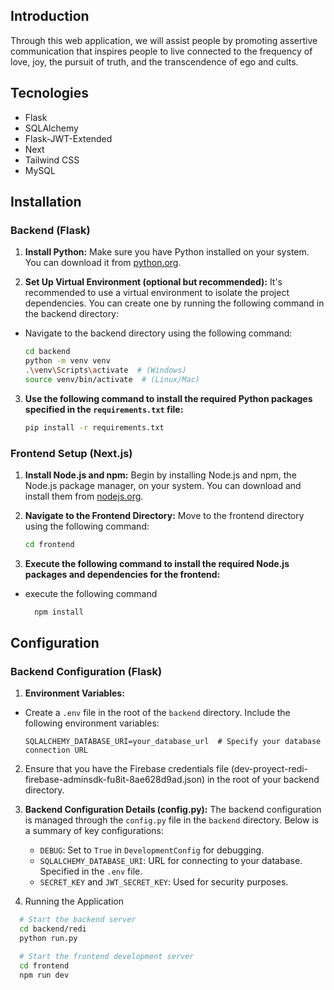 ## Introduction

Through this web application, we will assist people by promoting assertive communication that inspires
people to live connected to the frequency of love, joy, the pursuit of truth, and the transcendence of ego and cults.

## Tecnologies

- Flask
- SQLAlchemy
- Flask-JWT-Extended
- Next
- Tailwind CSS
- MySQL

## Installation

### Backend (Flask)

1. **Install Python:**
   Make sure you have Python installed on your system. You can download it from [python.org](https://www.python.org/downloads/).

2. **Set Up Virtual Environment (optional but recommended):**
   It's recommended to use a virtual environment to isolate the project dependencies.
   You can create one by running the following command in the backend directory:

- Navigate to the backend directory using the following command:
  ```bash
  cd backend
  python -m venv venv
  .\venv\Scripts\activate  # (Windows)
  source venv/bin/activate  # (Linux/Mac)
  ```

3. **Use the following command to install the required Python packages specified in the `requirements.txt` file:**
   ```bash
   pip install -r requirements.txt
   ```

### Frontend Setup (Next.js)

1. **Install Node.js and npm:**
   Begin by installing Node.js and npm, the Node.js package manager, on your system.
   You can download and install them from [nodejs.org](https://nodejs.org/).

2. **Navigate to the Frontend Directory:**
   Move to the frontend directory using the following command:

   ```bash
   cd frontend

   ```

3. **Execute the following command to install the required Node.js packages and dependencies for the frontend:**

- execute the following command
  ```bash
    npm install
  ```

## Configuration

### Backend Configuration (Flask)

1. **Environment Variables:**

- Create a `.env` file in the root of the `backend` directory. Include the following environment variables:
  ```env
  SQLALCHEMY_DATABASE_URI=your_database_url  # Specify your database connection URL
  ```

2. Ensure that you have the Firebase credentials file (dev-proyect-redi-firebase-adminsdk-fu8it-8ae628d9ad.json)
   in the root of your backend directory.

3. **Backend Configuration Details (config.py):**
   The backend configuration is managed through the `config.py` file in the `backend` directory. Below is a summary of key configurations:

   - `DEBUG`: Set to `True` in `DevelopmentConfig` for debugging.
   - `SQLALCHEMY_DATABASE_URI`: URL for connecting to your database. Specified in the `.env` file.
   - `SECRET_KEY` and `JWT_SECRET_KEY`: Used for security purposes.

4. Running the Application

```bash
  # Start the backend server
  cd backend/redi
  python run.py

  # Start the frontend development server
  cd frontend
  npm run dev
```

